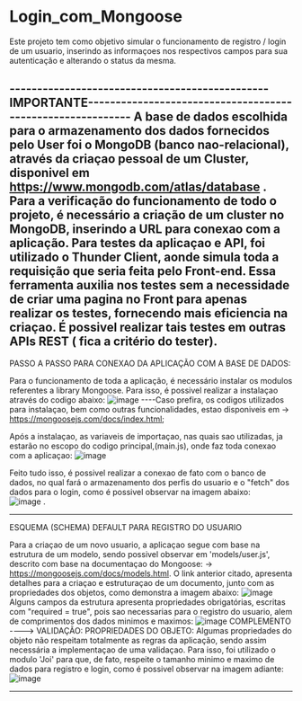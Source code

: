 # Login_com_Mongoose
Este projeto tem como objetivo simular o funcionamento de registro / login de um usuario, inserindo as informaçoes nos respectivos campos para sua autenticação e alterando o status da mesma. 

-----------------------------------------------IMPORTANTE----------------------------------------------------------- 
A base de dados escolhida para o armazenamento dos dados fornecidos pelo User foi o MongoDB (banco nao-relacional), através da criaçao pessoal de um Cluster, disponivel em https://www.mongodb.com/atlas/database .
Para a verificação do funcionamento de todo o projeto, é necessário a criação de um cluster no MongoDB, inserindo a URL para conexao com a aplicação.
Para testes da aplicaçao e API, foi utilizado o Thunder Client, aonde simula toda a requisição que seria feita pelo Front-end. Essa ferramenta auxilia nos testes sem a necessidade de criar uma pagina no Front para apenas realizar os testes, fornecendo mais eficiencia na criaçao. É possivel realizar tais testes em outras APIs REST ( fica a critério do tester).
---------------------------------------------------------------------------------------------------------------------

PASSO A PASSO PARA CONEXAO DA APLICAÇÃO COM A BASE DE DADOS:

  Para o funcionamento de toda a aplicação, é necessário instalar os modulos referentes a library Mongoose. Para isso, é possivel realizar a instalaçao através do codigo abaixo:
  ![image](https://user-images.githubusercontent.com/85362752/168082311-2aabbae8-a86c-4a9c-9993-da4fb4b5e1fb.png)
    ----Caso prefira, os codigos utilizados para instalaçao, bem como outras funcionalidades, estao disponiveis em -> https://mongoosejs.com/docs/index.html;
 
 Após a instalaçao, as variaveis de importaçao, nas quais sao utilizadas, ja estarão no escopo do codigo principal,(main.js), onde faz toda conexao com a aplicaçao:
    ![image](https://user-images.githubusercontent.com/85362752/168083037-7211a0d0-e38d-4c03-9c4f-791647bed615.png)
  
  Feito tudo isso, é possivel realizar a conexao de fato com o banco de dados, no qual fará o armazenamento dos perfis do usuario e o "fetch" dos dados para o login, como é possivel observar na imagem abaixo:  
    ![image](https://user-images.githubusercontent.com/85362752/168083541-87bdd6b1-cbc6-48d2-8cd0-b8849aa0ea43.png) .
 
 ---------------------------------------------------------------------------------------------------------------------   
ESQUEMA (SCHEMA) DEFAULT PARA REGISTRO DO USUARIO
   
   Para a criaçao de um novo usuario, a aplicaçao segue com base na estrutura de um modelo, sendo possivel observar em 'models/user.js', descrito com base na documentaçao do Mongoose: -> https://mongoosejs.com/docs/models.html. O link anterior citado, apresenta detalhes para a criaçao e estruturaçao de um documento, junto com as propriedades dos objetos, como demonstra a imagem abaixo:
   ![image](https://user-images.githubusercontent.com/85362752/168090003-30e9418d-5201-49c1-b29f-5bd84cb06b36.png)
           Alguns campos da estrutura apresenta propriedades obrigatórias, escritas com "required = true", pois sao necessarias para o registro do usuario, alem de comprimentos dos dados minimos e maximos: 
            ![image](https://user-images.githubusercontent.com/85362752/168091191-60106f16-d626-45b6-a30f-67b0d703589a.png)
COMPLEMENTO ----> VALIDAÇÃO: PROPRIEDADES DO OBJETO:
    Algumas propriedades do objeto não respeitam totalmente as regras da aplicação, sendo assim necessária a implementaçao de uma validaçao. Para isso, foi utilizado o modulo 'Joi' para que, de fato, respeite o tamanho minimo e maximo de dados para registro e login, como é possivel observar na imagem adiante: 
    ![image](https://user-images.githubusercontent.com/85362752/168093727-57881207-b6f0-492a-a29d-f784597a79b9.png)
    
------------------------------------------------------------------------------------------------------------------      



    

          
       
     
     
